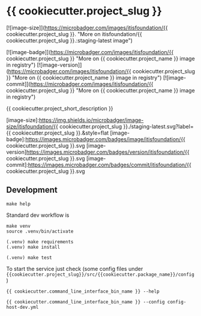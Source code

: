 # {{ cookiecutter.project_slug }}

[![image-size]](https://microbadger.com/images/itisfoundation/{{ cookiecutter.project_slug }}. "More on itisfoundation/{{ cookiecutter.project_slug }}.:staging-latest image")

[![image-badge]](https://microbadger.com/images/itisfoundation/{{ cookiecutter.project_slug }} "More on {{ cookiecutter.project_name }} image in registry")
[![image-version]](https://microbadger.com/images/itisfoundation/{{ cookiecutter.project_slug }} "More on {{ cookiecutter.project_name }} image in registry")
[![image-commit]](https://microbadger.com/images/itisfoundation/{{ cookiecutter.project_slug }} "More on {{ cookiecutter.project_name }} image in registry")

{{ cookiecutter.project_short_description }}

<!-- Add badges urls here-->
[image-size]:https://img.shields.io/microbadger/image-size/itisfoundation/{{ cookiecutter.project_slug }}./staging-latest.svg?label={{ cookiecutter.project_slug }}.&style=flat
[image-badge]:https://images.microbadger.com/badges/image/itisfoundation/{{ cookiecutter.project_slug }}.svg
[image-version]https://images.microbadger.com/badges/version/itisfoundation/{{ cookiecutter.project_slug }}.svg
[image-commit]:https://images.microbadger.com/badges/commit/itisfoundation/{{ cookiecutter.project_slug }}.svg
<!------------------------->

## Development

```console
make help
```

Standard dev workflow is

```console
make venv
source .venv/bin/activate

(.venv) make requirements
(.venv) make install

(.venv) make test
```

To start the service just check (some config files under ``{{cookiecutter.project_slug}}/src/{{cookiecutter.package_name}}/config`` )

```console
{{ cookiecutter.command_line_interface_bin_name }} --help

{{ cookiecutter.command_line_interface_bin_name }} --config config-host-dev.yml
```
